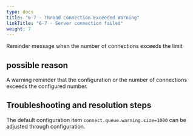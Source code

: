 ```yaml
---
type: docs
title: "6-7 - Thread Connection Exceeded Warning"
linkTitle: "6-7 - Server connection failed"
weight: 7
---
```

Reminder message when the number of connections exceeds the limit

## possible reason

A warning reminder that the configuration or the number of connections exceeds the configured number.

## Troubleshooting and resolution steps

The default configuration item `connect.queue.warning.size=1000` can be adjusted through configuration.

<p style="margin-top: 3rem;"> </p>